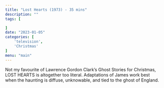```yaml
---
title: "Lost Hearts (1973) - 35 mins"
description: ""
tags: [

]
date: "2023-01-05"
categories: [
    'television',
    'Christmas'
]
menu: "main"
---
```


Not my favourite of Lawrence Gordon Clark’s Ghost Stories for Christmas, LOST HEARTS is altogether too literal. Adaptations of James work best when the haunting is diffuse, unknowable, and tied to the ghost of England.
